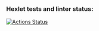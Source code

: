 ### Hexlet tests and linter status:
[![Actions Status](https://github.com/Alexander951/devops-for-programmers-project-74/actions/workflows/hexlet-check.yml/badge.svg)](https://github.com/Alexander951/devops-for-programmers-project-74/actions)